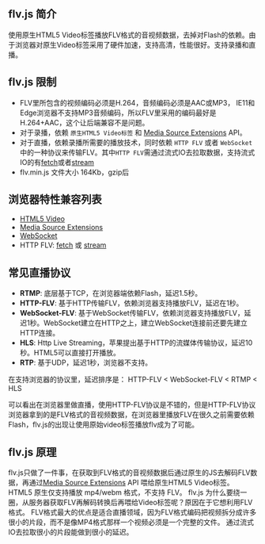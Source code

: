 ## flv.js 简介
使用原生HTML5 Video标签播放FLV格式的音视频数据，去掉对Flash的依赖。由于浏览器对原生Video标签采用了硬件加速，支持高清，性能很好。支持录播和直播。

## flv.js 限制
- FLV里所包含的视频编码必须是H.264，音频编码必须是AAC或MP3， IE11和Edge浏览器不支持MP3音频编码，所以FLV里采用的编码最好是H.264+AAC，这个让后端兼容不是问题。
- 对于录播，依赖 `原生HTML5 Video标签` 和 [Media Source Extensions](https://w3c.github.io/media-source/) API。
- 对于直播，依赖录播所需要的播放技术，同时依赖 `HTTP FLV` 或者 `WebSocket` 中的一种协议来传输FLV。其中`HTTP FLV`需通过流式IO去拉取数据，支持流式IO的有[fetch](https://fetch.spec.whatwg.org)或者[stream](https://streams.spec.whatwg.org)
- flv.min.js 文件大小 164Kb，gzip后
## 浏览器特性兼容列表
- [HTML5 Video](http://caniuse.com/#feat=webm)
- [Media Source Extensions](http://caniuse.com/#feat=mediasource)
- [WebSocket](http://caniuse.com/#feat=websockets)
- HTTP FLV: [fetch](http://caniuse.com/#feat=fetch) 或 [stream](http://caniuse.com/#feat=http-live-streaming)


## 常见直播协议
- **RTMP**: 底层基于TCP，在浏览器端依赖Flash，延迟1.5秒。
- **HTTP-FLV**: 基于HTTP传输FLV，依赖浏览器支持播放FLV，延迟在1秒。
- **WebSocket-FLV**: 基于WebSocket传输FLV，依赖浏览器支持播放FLV，延迟1秒。WebSocket建立在HTTP之上，建立WebSocket连接前还要先建立HTTP连接。
- **HLS**: Http Live Streaming，苹果提出基于HTTP的流媒体传输协议，延迟10秒。HTML5可以直接打开播放。
- **RTP**: 基于UDP，延迟1秒，浏览器不支持。

在支持浏览器的协议里，延迟排序是： 
HTTP-FLV < WebSocket-FLV < RTMP < HLS

可以看出在浏览器里做直播，使用HTTP-FLV协议是不错的，但是HTTP-FLV协议浏览器拿到的是FLV格式的音视频数据，在浏览器里播放FLV在很久之前需要依赖Flash，flv.js的出现让使用原始video标签播放flv成为了可能。

## flv.js 原理
flv.js只做了一件事，在获取到FLV格式的音视频数据后通过原生的JS去解码FLV数据，再通过[Media Source Extensions](https://w3c.github.io/media-source/) API 喂给原生HTML5 Video标签。
HTML5 原生仅支持播放 mp4/webm 格式，不支持 FLV。
flv.js 为什么要绕一圈，从服务器获取FLV再解码转换后再喂给Video标签呢？原因在于它想利用FLV格式。
FLV格式最大的优点是适合直播领域，因为FLV格式编码把视频拆分成许多很小的片段，而不是像MP4格式那样一个视频必须是一个完整的文件。
通过流式IO去拉取很小的片段能做到很小的延迟。
